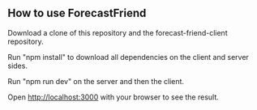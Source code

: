 ## How to use ForecastFriend

Download a clone of this repository and the forecast-friend-client repository.

Run "npm install" to download all dependencies on the client and server sides.

Run "npm run dev" on the server and then the client.

Open [http://localhost:3000](http://localhost:3000) with your browser to see the result.
